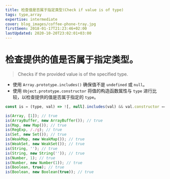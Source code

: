 ```yaml
---
title: 检查值是否属于指定类型(Check if value is of type)
tags: type,array
expertise: intermediate
cover: blog_images/coffee-phone-tray.jpg
firstSeen: 2018-01-17T21:23:46+02:00
lastUpdated: 2020-10-20T23:02:01+03:00
---
```


# 检查提供的值是否属于指定类型。
> Checks if the provided value is of the specified type.

- 使用 `Array.prototype.includes()` 确保值不是 `undefined` 或 `null`。
- 使用 `Object.prototype.constructor` 将值的构造函数属性与 `type` 进行比较，以检查提供的值是否属于指定的 `type`。

```js
const is = (type, val) => ![, null].includes(val) && val.constructor === type;
```

```js
is(Array, [1]); // true
is(ArrayBuffer, new ArrayBuffer()); // true
is(Map, new Map()); // true
is(RegExp, /./g); // true
is(Set, new Set()); // true
is(WeakMap, new WeakMap()); // true
is(WeakSet, new WeakSet()); // true
is(String, ''); // true
is(String, new String('')); // true
is(Number, 1); // true
is(Number, new Number(1)); // true
is(Boolean, true); // true
is(Boolean, new Boolean(true)); // true
```
